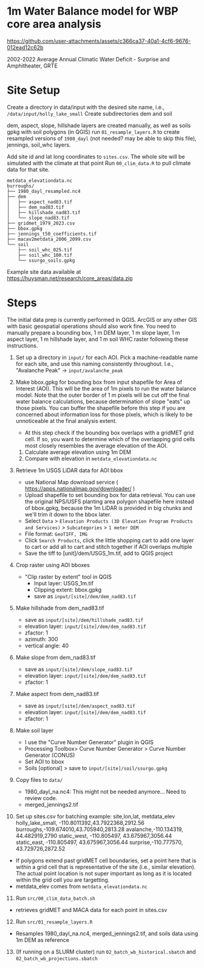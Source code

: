 # 1m Water Balance model for WBP core area analysis


https://github.com/user-attachments/assets/c366ca37-40a1-4cf6-9676-012ead12c62b

2002-2022 Average Annual Climatic Water Deficit - Surprise and Amphitheater, GRTE

# Site Setup
Create a directory in data/input with the desired site name, i.e., `/data/input/holly_lake_small`
Create subdirectories dem and soil

dem, aspect, slope, hillshade layers are created manually, as well as soils gpkg with soil polygons (in QGIS)
run `01_resample_layers.R` to create resampled versions of `1980_dayl` (not needed? may be able to skip this file),
jennings, soil_whc layers.

Add site id and lat long coordinates to `sites.csv`.  The whole site will be simulated with the climate at that point
Run `00_clim_data.R` to pull climate data for that site.  

```
metdata_elevationdata.nc
burroughs/
├── 1980_dayl_resampled.nc4
├── dem
│   ├── aspect_nad83.tif
│   ├── dem_nad83.tif
│   ├── hillshade_nad83.tif
│   └── slope_nad83.tif
├── gridmet_1979_2023.csv
├── bbox.gpkg
├── jennings_t50_coefficients.tif
├── macav2metdata_2006_2099.csv
└── soil
    ├── soil_whc_025.tif
    ├── soil_whc_100.tif
    └── ssurgo_soils.gpkg
```

Example site data available at https://huysman.net/research/core_areas/data.zip


# Steps
The initial data prep is currently performed in QGIS. ArcGIS or any other GIS with basic geospatial operations should also work fine. You need to manually prepare a bounding box, 1 m DEM layer, 1 m slope layer, 1 m aspect layer, 1 m hillshade layer, and 1 m soil WHC raster following these instructions.
1. Set up a directory in `input/` for each AOI. Pick a machine-readable name for each site, and use this naming consistently throughout. I.e., "Avalanche Peak" -> `input/avalanche_peak`
2. Make bbox.gpkg for bounding box from input shapefile for Area of Interest (AOI). This will be the area of 1m pixels to run the water balance model. Note that the outer border of 1 m pixels will be cut off the final water balance calculations, because determination of slope "eats" up those pixels. You can buffer the shapefile before this step if you are concerned about information loss for those pixels, which is likely to be unnoticeable at the final analysis extent.
   - At this step check if the bounding box overlaps with a gridMET grid cell. If so, you want to determine which of the overlapping grid cells most closely resembles the average elevation of the AOI.
   1. Calculate average elevation using 1m DEM
   2. Compare with elevation in `metdata_elevationdata.nc`
3. Retrieve 1m USGS LiDAR data for AOI bbox
   - use National Map download service ( https://apps.nationalmap.gov/downloader/ )
   - Upload shapefile to set bounding box for data retrieval. You can use the original NPS/USFS planting area polygon shapefile here instead of bbox.gpkg, because the 1m LiDAR is provided in big chunks and we'll trim it down to the bbox later.
   - Select `Data` > `Elevation Products (3D Elevation Program Products and Services)` > `Subcategories` > `1 meter DEM`
   - File format:  `GeoTIFF, IMG`
   - Click `Search Products`, click the little shopping cart to add one layer to cart or add all to cart and stitch together if AOI overlaps multiple 
   - Save the tiff to [unit]/dem/USGS_1m.tif, add to QGIS project
4. Crop raster using AOI bboxes
   - "Clip raster by extent" tool in QGIS
	 - Input layer: USGS_1m.tif
	 - Clipping extent: bbox.gpkg
	 - save as `input/[site]/dem/dem_nad83.tif`
5. Make hillshade from dem_nad83.tif
   - save as `input/[site]/dem/hillshade_nad83.tif`
   - elevation layer: `input/[site]/dem/dem_nad83.tif`
   - zfactor: 1
   - azimuth: 300
   - vertical angle: 40
6. Make slope from dem_nad83.tif
   - save as `input/[site]/dem/slope_nad83.tif`
   - elevation layer: `input/[site]/dem/dem_nad83.tif`
   - zfactor: 1
7. Make aspect from dem_nad83.tif
   - save as `input/[site]/dem/aspect_nad83.tif`
   - elevation layer: `input/[site]/dem/dem_nad83.tif`
   - zfactor: 1
8. Make soil layer
   - I use the "Curve Number Generator" plugin in QGIS
   - Processing Toolbox> Curve Number Generator > Curve Number Generator (CONUS)
   - Set AOI to bbox
   - Soils [optional] > save to `input/[site]/soil/ssurgo.gpkg`
9. Copy files to `data/`
   - 1980_dayl_na.nc4: This might not be needed anymore... Need to review code.
   - merged_jennings2.tif

10. Set up sites.csv for batching
example:
site,lon,lat, metdata_elev
holly_lake_small,  -110.8011392,43.7922368,2912.56
burroughs,-109.674010,43.705940,2813.28
avalanche,-110.134319, 44.482919,2790
static_west, -110.805497, 43.675967,3056.44
static_east, -110.805497, 43.675967,3056.44
surprise,-110.777570,  43.729726,2872.52

  - If polygons extend past gridMET cell boundaries, set a point here that is within a grid cell that is representative of the site (i.e., similar elevation). The actual point location is not super important as long as it is located within the grid cell you are targetting.
  - metdata_elev comes from `metdata_elevationdata.nc`
  
11. Run `src/00_clim_data_batch.sh`
  - retrieves gridMET and MACA data for each point in sites.csv

12. Run `src/01_resample_layers.R`
 - Resamples 1980_dayl_na.nc4, merged_jennings2.tif, and soils data using 1m DEM as reference

13. (If running on a SLURM cluster) run `02_batch_wb_historical.sbatch` and `02_batch_wb_projections.sbatch`

